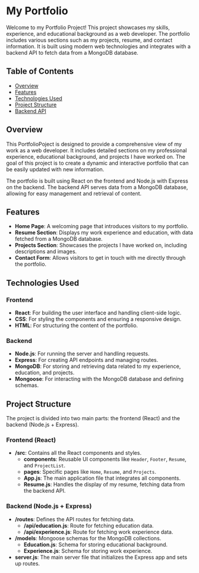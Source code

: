 # My Portfolio

Welcome to my Portfolio Project! This project showcases my skills, experience, and educational background as a web developer. The portfolio includes various sections such as my projects, resume, and contact information. It is built using modern web technologies and integrates with a backend API to fetch data from a MongoDB database.

## Table of Contents

- [Overview](#overview)
- [Features](#features)
- [Technologies Used](#technologies-used)
- [Project Structure](#project-structure)
- [Backend API](#backend-api)

## Overview

This PortfolioPoject is designed to provide a comprehensive view of my work as a web developer. It includes detailed sections on my professional experience, educational background, and projects I have worked on. The goal of this project is to create a dynamic and interactive portfolio that can be easily updated with new information.

The portfolio is built using React on the frontend and Node.js with Express on the backend. The backend API serves data from a MongoDB database, allowing for easy management and retrieval of content.

## Features

- **Home Page**: A welcoming page that introduces visitors to my portfolio.
- **Resume Section**: Displays my work experience and education, with data fetched from a MongoDB database.
- **Projects Section**: Showcases the projects I have worked on, including descriptions and images.
- **Contact Form**: Allows visitors to get in touch with me directly through the portfolio.

## Technologies Used

### Frontend

- **React**: For building the user interface and handling client-side logic.
- **CSS**: For styling the components and ensuring a responsive design.
- **HTML**: For structuring the content of the portfolio.

### Backend

- **Node.js**: For running the server and handling requests.
- **Express**: For creating API endpoints and managing routes.
- **MongoDB**: For storing and retrieving data related to my experience, education, and projects.
- **Mongoose**: For interacting with the MongoDB database and defining schemas.

## Project Structure

The project is divided into two main parts: the frontend (React) and the backend (Node.js + Express).

### Frontend (React)

- **/src**: Contains all the React components and styles.
  - **components**: Reusable UI components like `Header`, `Footer`, `Resume`, and `ProjectList`.
  - **pages**: Specific pages like `Home`, `Resume`, and `Projects`.
  - **App.js**: The main application file that integrates all components.
  - **Resume.js**: Handles the display of my resume, fetching data from the backend API.

### Backend (Node.js + Express)

- **/routes**: Defines the API routes for fetching data.
  - **/api/education.js**: Route for fetching education data.
  - **/api/experience.js**: Route for fetching work experience data.
- **/models**: Mongoose schemas for the MongoDB collections.
  - **Education.js**: Schema for storing educational background.
  - **Experience.js**: Schema for storing work experience.
- **server.js**: The main server file that initializes the Express app and sets up routes.

